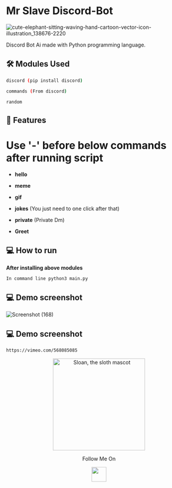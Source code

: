 # Mr Slave Discord-Bot

![cute-elephant-sitting-waving-hand-cartoon-vector-icon-illustration_138676-2220](https://user-images.githubusercontent.com/68494604/123546649-22d0f180-d77b-11eb-9a92-a4fbff815d47.jpg)

Discord Bot Ai made with Python programming language.

## 🛠️ Modules Used

```bash
discord (pip install discord)
```
```bash
commands (From discord)
```
```bash
random
```

## 🧐 Features
# Use '-' before below commands after running script


- **hello**

- **meme**

- **gif**

- **jokes** (You just need to one click after that)

- **private** (Private Dm)

- **Greet**

## 💻 How to run 

 **After installing above modules**
```bash
In command line python3 main.py
``` 
## 💻 Demo screenshot

![Screenshot (168)](https://user-images.githubusercontent.com/68494604/123547018-a808d600-d77c-11eb-8131-924adbf3c129.png)

## 💻 Demo screenshot
```bash
https://vimeo.com/568085085
```



<p align="center">
  <img alt="Sloan, the sloth mascot" width="250px" src="https://user-images.githubusercontent.com/68494604/120436157-39627380-c39c-11eb-89cf-58089fb1032d.gif">
   <br>

</p>

<p align="center">
  Follow Me On
</p>
<p align="center">
  <a href="https://www.instagram.com/adityamangal/">
    <img src="http://clipart-library.com/images_k/instagram-png-transparent/instagram-png-transparent-16.png" width="40" height="40">
    </a>
</p>



